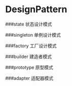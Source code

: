 # DesignPattern

###state 状态设计模式 

###singleton 单例设计模式

###factory 工厂设计模式

###builder 建造者模式

###prototype 原型模式

###adapter 适配器模式
